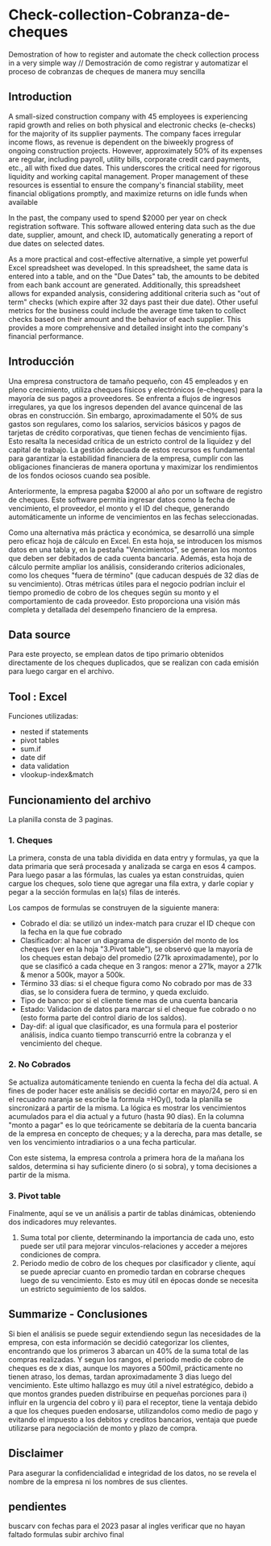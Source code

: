 # Check-collection-Cobranza-de-cheques
Demostration of how to register and automate the check collection process in a very simple way // Demostración de como registrar y automatizar el proceso de cobranzas de cheques de manera muy sencilla

## Introduction 

A small-sized construction company with 45 employees is experiencing rapid growth and relies on both physical and electronic checks (e-checks) for the majority of its supplier payments. The company faces irregular income flows, as revenue is dependent on the biweekly progress of ongoing construction projects. However, approximately 50% of its expenses are regular, including payroll, utility bills, corporate credit card payments, etc., all with fixed due dates. This underscores the critical need for rigorous liquidity and working capital management. Proper management of these resources is essential to ensure the company's financial stability, meet financial obligations promptly, and maximize returns on idle funds when available

In the past, the company used to spend $2000 per year on check registration software. This software allowed entering data such as the due date, supplier, amount, and check ID, automatically generating a report of due dates on selected dates.

As a more practical and cost-effective alternative, a simple yet powerful Excel spreadsheet was developed. In this spreadsheet, the same data is entered into a table, and on the "Due Dates" tab, the amounts to be debited from each bank account are generated. Additionally, this spreadsheet allows for expanded analysis, considering additional criteria such as "out of term" checks (which expire after 32 days past their due date). Other useful metrics for the business could include the average time taken to collect checks based on their amount and the behavior of each supplier. This provides a more comprehensive and detailed insight into the company's financial performance.

## Introducción

Una empresa constructora de tamaño pequeño, con 45 empleados y en pleno crecimiento, utiliza cheques físicos y electrónicos (e-cheques) para la mayoría de sus pagos a proveedores. Se enfrenta a flujos de ingresos irregulares, ya que los ingresos dependen del avance quincenal de las obras en construcción. Sin embargo, aproximadamente el 50% de sus gastos son regulares, como los salarios, servicios básicos y pagos de tarjetas de crédito corporativas, que tienen fechas de vencimiento fijas. Esto resalta la necesidad crítica de un estricto control de la liquidez y del capital de trabajo. La gestión adecuada de estos recursos es fundamental para garantizar la estabilidad financiera de la empresa, cumplir con las obligaciones financieras de manera oportuna y maximizar los rendimientos de los fondos ociosos cuando sea posible.

Anteriormente, la empresa pagaba $2000 al año por un software de registro de cheques. Este software permitía ingresar datos como la fecha de vencimiento, el proveedor, el monto y el ID del cheque, generando automáticamente un informe de vencimientos en las fechas seleccionadas.

Como una alternativa más práctica y económica, se desarrolló una simple pero eficaz hoja de cálculo en Excel. En esta hoja, se introducen los mismos datos en una tabla y, en la pestaña "Vencimientos", se generan los montos que deben ser debitados de cada cuenta bancaria. Además, esta hoja de cálculo permite ampliar los análisis, considerando criterios adicionales, como los cheques "fuera de término" (que caducan después de 32 días de su vencimiento). Otras métricas útiles para el negocio podrían incluir el tiempo promedio de cobro de los cheques según su monto y el comportamiento de cada proveedor. Esto proporciona una visión más completa y detallada del desempeño financiero de la empresa.

## Data source

Para este proyecto, se emplean datos de tipo primario obtenidos directamente de los cheques duplicados, que se realizan con cada emisión para luego cargar en el archivo. 

## Tool : Excel

Funciones utilizadas: 
* nested if statements 
* pivot tables 
* sum.if
* date dif
* data validation
* vlookup-index&match

## Funcionamiento del archivo

La planilla consta de 3 paginas. 

### 1. Cheques
La primera, consta de una tabla dividida en data entry y formulas, ya que la data primaria que será procesada y analizada se carga en esos 4 campos. Para luego pasar a las fórmulas, las cuales ya estan construidas, quien cargue los cheques, solo tiene que agregar una fila extra, y darle copiar y pegar a la sección formulas en la(s) filas de interés. 

Los campos de formulas se construyen de la siguiente manera:  
* Cobrado el día: se utilizó un index-match para cruzar el ID cheque con la fecha en la que fue cobrado
* Clasificador: al hacer un diagrama de dispersión del monto de los cheques (ver en la hoja "3.Pivot table"), se observó que la mayoría de los cheques estan debajo del promedio (271k aproximadamente), por lo que se clasificó a cada cheque en 3 rangos: menor a 271k, mayor a 271k & menor a 500k, mayor a 500k.
* Término 33 días: si el cheque figura como No cobrado por mas de 33 dias, se lo considera fuera de termino, y queda excluido.
* Tipo de banco: por si el cliente tiene mas de una cuenta bancaria
* Estado: Validacion de datos para marcar si el cheque fue cobrado o no (esto forma parte del control diario de los saldos).
* Day-dif: al igual que clasificador, es una formula para el posterior análisis, indica cuanto tiempo transcurrió entre la cobranza y el vencimiento del cheque.

### 2. No Cobrados

Se actualiza automáticamente teniendo en cuenta la fecha del día actual. A fines de poder hacer este análisis se decidió cortar en mayo/24, pero si en el recuadro naranja se escribe la formula =HOy(), toda la planilla se sincronizará a partir de la misma.
La lógica es mostrar los vencimientos acumulados para el dia actual y a futuro (hasta 90 días). En la columna "monto a pagar" es lo que teóricamente se debitaría de la cuenta bancaria de la empresa en concepto de cheques; y a la derecha, para mas detalle, se ven los vencimiento intradiarios o a una fecha particular.

Con este sistema, la empresa controla a primera hora de la mañana los saldos, determina si hay suficiente dinero (o si sobra), y toma decisiones a partir de la misma.

### 3. Pivot table

Finalmente, aquí se ve un análisis a partir de tablas dinámicas, obteniendo dos indicadores muy relevantes.
1. Suma total por cliente, determinando la importancia de cada uno, esto puede ser util para mejorar vinculos-relaciones y acceder a mejores condiciones de compra.
2. Periodo medio de cobro de los cheques por clasificador y cliente, aquí se puede apreciar cuanto en promedio tardan en cobrarse cheques luego de su vencimiento. Esto es muy útil en épocas donde se necesita un estricto seguimiento de los saldos.

## Summarize - Conclusiones

Si bien el análisis se puede seguir extendiendo segun las necesidades de la empresa, con esta información se decidió categorizar los clientes, encontrando que los primeros 3 abarcan un 40% de la suma total de las compras realizadas. Y segun los rangos, el periodo medio de cobro de cheques es de x dias, aunque los mayores a 500mil, prácticamente no tienen atraso, los demas, tardan aproximadamente 3 dias luego del vencimiento. 
Este ultimo hallazgo es muy útil a nivel estratégico, debido a que montos grandes pueden distribuirse en pequeñas porciones para i) influir en la urgencia del cobro y ii) para el receptor, tiene la ventaja debido a que los cheques pueden endosarse, utilizandolos como medio de pago y evitando el impuesto a los debitos y creditos bancarios, ventaja que puede utilizarse para negociación de monto y plazo de compra.

## Disclaimer

Para asegurar la confidencialidad e integridad de los datos, no se revela el nombre de la empresa ni los nombres de sus clientes.

## pendientes

buscarv con fechas para el 2023
pasar al ingles 
verificar que no hayan faltado formulas
subir archivo final

